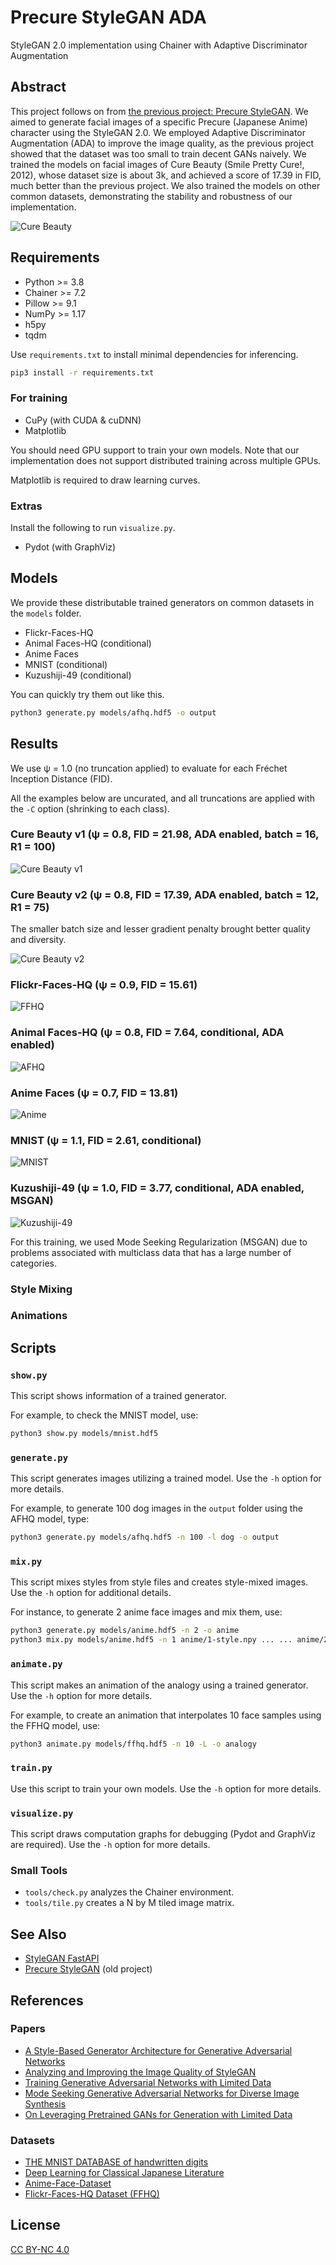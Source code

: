 # Precure StyleGAN ADA

StyleGAN 2.0 implementation using Chainer with Adaptive Discriminator Augmentation

## Abstract

This project follows on from [the previous project: Precure StyleGAN](https://github.com/curegit/precure-stylegan).
We aimed to generate facial images of a specific Precure (Japanese Anime) character using the StyleGAN 2.0.
We employed Adaptive Discriminator Augmentation (ADA) to improve the image quality, as the previous project showed that the dataset was too small to train decent GANs naively.
We trained the models on facial images of Cure Beauty (Smile Pretty Cure!, 2012), whose dataset size is about 3k, and achieved a score of 17.39 in FID, much better than the previous project.
We also trained the models on other common datasets, demonstrating the stability and robustness of our implementation.

![Cure Beauty](examples/beauty-2.png)

## Requirements

- Python >= 3.8
- Chainer >= 7.2
- Pillow >= 9.1
- NumPy >= 1.17
- h5py
- tqdm

Use `requirements.txt` to install minimal dependencies for inferencing.

```sh
pip3 install -r requirements.txt
```

### For training

- CuPy (with CUDA & cuDNN)
- Matplotlib

You should need GPU support to train your own models.
Note that our implementation does not support distributed training across multiple GPUs.

Matplotlib is required to draw learning curves.

### Extras

Install the following to run `visualize.py`.

- Pydot (with GraphViz)

## Models

We provide these distributable trained generators on common datasets in the `models` folder.

- Flickr-Faces-HQ
- Animal Faces-HQ (conditional)
- Anime Faces
- MNIST (conditional)
- Kuzushiji-49 (conditional)

You can quickly try them out like this.

```sh
python3 generate.py models/afhq.hdf5 -o output
```

## Results

We use ψ = 1.0 (no truncation applied) to evaluate for each Fréchet Inception Distance (FID).

All the examples below are uncurated, and all truncations are applied with the `-C` option (shrinking to each class).

### Cure Beauty v1 (ψ = 0.8, FID = 21.98, ADA enabled, batch = 16, R1 = 100)

![Cure Beauty v1](examples/beauty-1.png)

### Cure Beauty v2 (ψ = 0.8, FID = 17.39, ADA enabled, batch = 12, R1 = 75)

The smaller batch size and lesser gradient penalty brought better quality and diversity.

![Cure Beauty v2](examples/beauty-2.png)

### Flickr-Faces-HQ (ψ = 0.9, FID = 15.61)

![FFHQ](examples/ffhq.png)

### Animal Faces-HQ (ψ = 0.8, FID = 7.64, conditional, ADA enabled)

![AFHQ](examples/afhq.png)

### Anime Faces (ψ = 0.7, FID = 13.81)

![Anime](examples/anime.png)

### MNIST (ψ = 1.1, FID = 2.61, conditional)

![MNIST](examples/mnist.png)

### Kuzushiji-49 (ψ = 1.0, FID = 3.77, conditional, ADA enabled, MSGAN)

![Kuzushiji-49](examples/k49.png)

For this training, we used Mode Seeking Regularization (MSGAN) due to problems associated with multiclass data that has a large number of categories.

### Style Mixing

### Animations

## Scripts

### `show.py`

This script shows information of a trained generator.

For example, to check the MNIST model, use:

```sh
python3 show.py models/mnist.hdf5
```

### `generate.py`

This script generates images utilizing a trained model.
Use the `-h` option for more details.

For example, to generate 100 dog images in the `output` folder using the AFHQ model, type:

```sh
python3 generate.py models/afhq.hdf5 -n 100 -l dog -o output
```

### `mix.py`

This script mixes styles from style files and creates style-mixed images.
Use the `-h` option for additional details.

For instance, to generate 2 anime face images and mix them, use:

```sh
python3 generate.py models/anime.hdf5 -n 2 -o anime
python3 mix.py models/anime.hdf5 -n 1 anime/1-style.npy ... ... anime/2-style.npy -o anime-mix
```

### `animate.py`

This script makes an animation of the analogy using a trained generator.
Use the `-h` option for more details.

For example, to create an animation that interpolates 10 face samples using the FFHQ model, use:

```sh
python3 animate.py models/ffhq.hdf5 -n 10 -L -o analogy
```

### `train.py`

Use this script to train your own models.
Use the `-h` option for more details.

### `visualize.py`

This script draws computation graphs for debugging (Pydot and GraphViz are required).
Use the `-h` option for more details.

### Small Tools

- `tools/check.py` analyzes the Chainer environment.
- `tools/tile.py` creates a N by M tiled image matrix.

## See Also

- [StyleGAN FastAPI](https://github.com/curegit/stylegan-fastapi)
- [Precure StyleGAN](https://github.com/curegit/precure-stylegan) (old project)

## References

### Papers

- [A Style-Based Generator Architecture for Generative Adversarial Networks](https://arxiv.org/abs/1812.04948)
- [Analyzing and Improving the Image Quality of StyleGAN](https://arxiv.org/abs/1912.04958)
- [Training Generative Adversarial Networks with Limited Data](https://arxiv.org/abs/2006.06676)
- [Mode Seeking Generative Adversarial Networks for Diverse Image Synthesis](https://arxiv.org/abs/1903.05628)
- [On Leveraging Pretrained GANs for Generation with Limited Data](https://arxiv.org/abs/2002.11810)

### Datasets

- [THE MNIST DATABASE of handwritten digits](http://yann.lecun.com/exdb/mnist/)
- [Deep Learning for Classical Japanese Literature](https://arxiv.org/abs/1812.01718)
- [Anime-Face-Dataset](https://github.com/Mckinsey666/Anime-Face-Dataset)
- [Flickr-Faces-HQ Dataset (FFHQ)](https://github.com/NVlabs/ffhq-dataset)

## License

[CC BY-NC 4.0](LICENSE)
